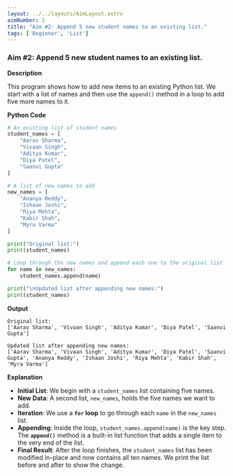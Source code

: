 ```yaml
---
layout: ../../layouts/AimLayout.astro
aimNumber: 2
title: "Aim #2: Append 5 new student names to an existing list."
tags: ['Beginner', 'List']
---
```


### Aim #2: Append 5 new student names to an existing list.

**Description**

This program shows how to add new items to an existing Python list. We start with a list of names and then use the `append()` method in a loop to add five more names to it.

**Python Code**

```python
# An existing list of student names
student_names = [
    "Aarav Sharma",
    "Vivaan Singh",
    "Aditya Kumar",
    "Diya Patel",
    "Saanvi Gupta"
]

# A list of new names to add
new_names = [
    "Ananya Reddy",
    "Ishaan Joshi",
    "Riya Mehta",
    "Kabir Shah",
    "Myra Varma"
]

print("Original list:")
print(student_names)

# Loop through the new names and append each one to the original list
for name in new_names:
    student_names.append(name)

print("\nUpdated list after appending new names:")
print(student_names)
```

**Output**

```text
Original list:
['Aarav Sharma', 'Vivaan Singh', 'Aditya Kumar', 'Diya Patel', 'Saanvi Gupta']

Updated list after appending new names:
['Aarav Sharma', 'Vivaan Singh', 'Aditya Kumar', 'Diya Patel', 'Saanvi Gupta', 'Ananya Reddy', 'Ishaan Joshi', 'Riya Mehta', 'Kabir Shah', 'Myra Varma']
```

**Explanation**

- **Initial List**: We begin with a `student_names` list containing five names.
- **New Data**: A second list, `new_names`, holds the five names we want to add.
- **Iteration**: We use a **`for` loop** to go through each `name` in the `new_names` list.
- **Appending**: Inside the loop, `student_names.append(name)` is the key step. The **`append()`** method is a built-in list function that adds a single item to the very end of the list.
- **Final Result**: After the loop finishes, the `student_names` list has been modified in-place and now contains all ten names. We print the list before and after to show the change.
